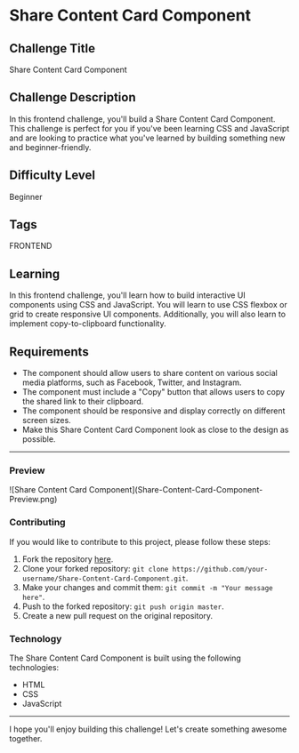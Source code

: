 <h1>Share Content Card Component</h1>
    <h2>Challenge Title</h2>
    <p>Share Content Card Component</p>

   <h2>Challenge Description</h2>
   <p>In this frontend challenge, you'll build a Share Content Card Component. This challenge is perfect for you if you've been learning CSS and JavaScript and are looking to practice what you've learned by building something new and beginner-friendly.</p>

   <h2>Difficulty Level</h2>
   <p>Beginner</p>

   <h2>Tags</h2>
   <p>FRONTEND</p>

   <h2>Learning</h2>
   <p>In this frontend challenge, you'll learn how to build interactive UI components using CSS and JavaScript. You will learn to use CSS flexbox or grid to create responsive UI components. Additionally, you will also learn to implement copy-to-clipboard functionality.</p>

   <h2>Requirements</h2>
   <ul>
        <li>The component should allow users to share content on various social media platforms, such as Facebook, Twitter, and Instagram.</li>
        <li>The component must include a "Copy" button that allows users to copy the shared link to their clipboard.</li>
        <li>The component should be responsive and display correctly on different screen sizes.</li>
        <li>Make this Share Content Card Component look as close to the design as possible.</li>
    </ul>

   <hr>

   <h3>Preview</h3>
   ![Share Content Card Component](Share-Content-Card-Component-Preview.png)

   <h3>Contributing</h3>
   <p>If you would like to contribute to this project, please follow these steps:</p>
    <ol>
        <li>Fork the repository <a href="https://github.com/Yashi-Singh-1/Share-Content-Card-Component">here</a>.</li>
        <li>Clone your forked repository: <code>git clone https://github.com/your-username/Share-Content-Card-Component.git</code>.</li>
        <li>Make your changes and commit them: <code>git commit -m "Your message here"</code>.</li>
        <li>Push to the forked repository: <code>git push origin master</code>.</li>
        <li>Create a new pull request on the original repository.</li>
    </ol>

   <h3>Technology</h3>
   <p>The Share Content Card Component is built using the following technologies:</p>
   <ul>
        <li>HTML</li>
        <li>CSS</li>
        <li>JavaScript</li>
    </ul>

   <hr>
    <p>I hope you'll enjoy building this challenge! Let's create something awesome together.</p>
